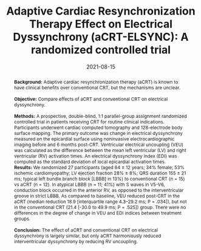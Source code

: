 ---
title: "Adaptive Cardiac Resynchronization Therapy Effect on Electrical Dyssynchrony (aCRT-ELSYNC): A randomized controlled trial"
date: 2021-08-15
publishDate: 2020-06-25T17:32:56.922727Z
authors:
- Kazi T Haq
- Nichole M Rogovoy
- admin
- Christopher Hamilton
- Katherine J Lutz
- Ashley Wirth
- Aron B Bender
- David M German
- Ryle Przybylowicz
- Peter van Dam
- Thomas A Dewland
- Khidir Dalouk
- Eric Stecker
- Babak Nazer
- Peter M Jessel
- Karen S MacMurdy
- Ignatius Gerardo E Zarraga
- Bassel Beitinjaneh
- Charles A Henrikson
- Merritt Raitt
- Cristina Fuss
- Maros Ferencik
- Larisa G Tereshchenko
author_notes:
-
-
-
-
-
-
-
-
-
-
-
-
-
-
-
-
-
-
-
-
-
-
-

publication_types: ["2"]
abstract: "**Background:** Adaptive cardiac resynchronization therapy (aCRT) is known to have clinical benefits over conventional CRT, but the mechanisms are unclear.

**<br><br>Objective:** Compare effects of aCRT and conventional CRT on electrical dyssynchrony.

**<br><br>Methods:** A prospective, double-blind, 1:1 parallel-group assignment randomized controlled trial in patients receiving CRT for routine clinical indications. Participants underwent cardiac computed tomography and 128-electrode body surface mapping. The primary outcome was change in electrical dyssynchrony measured on the epicardial surface using noninvasive electrocardiographic imaging before and 6 months post-CRT. Ventricular electrical uncoupling (VEU) was calculated as the difference between the mean left ventricular (LV) and right ventricular (RV) activation times. An electrical dyssynchrony index (EDI) was computed as the standard deviation of local epicardial activation times.

**<br>Results:** We randomized 27 participants (aged 64 ± 12 years; 34% female; 53% ischemic cardiomyopathy; LV ejection fraction 28% ± 8%; QRS duration 155 ± 21 ms; typical left bundle branch block [LBBB] in 13%) to conventional CRT (n = 15) vs aCRT (n = 12). In atypical LBBB (n = 11; 41%) with S waves in V5-V6, conduction block occurred in the anterior RV, as opposed to the interventricular groove in strict LBBB. As compared to baseline, VEU reduced post-CRT in the aCRT (median reduction 18.9 [interquartile range 4.3–29.2 ms; P = .034]), but not in the conventional CRT (21.4 [-30.0 to 49.9 ms; P = .525]) group. There were no differences in the degree of change in VEU and EDI indices between treatment groups.

**<br><br>Conclusion:** The effect of aCRT and conventional CRT on electrical dyssynchrony is largely similar, but only aCRT harmoniously reduced interventricular dyssynchrony by reducing RV uncoupling."

featured: false
publication: "*Heart Rhythm O2*"
tags: ["AV optimization", "Bundle branch blockC", "CRT", "Dyssynchrony", "ECGI", "Electrocardiographic imaging", "Heart failure", "Noninvasive mapping", "Randomized controlled trial", "Ventricular conduction abnormalities", "Clinical Trials"]
doi: "10.1016/j.hroo.2021.06.006"

# Featured image
# To use, add an image named `featured.jpg/png` to your page's folder. 
image:
  caption: ''
  focal_point: ""
  preview_only: false
---